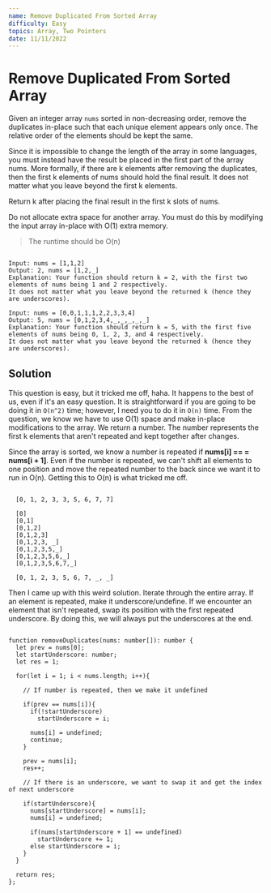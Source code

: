 ```yaml
---
name: Remove Duplicated From Sorted Array
difficulty: Easy
topics: Array, Two Pointers
date: 11/11/2022
---
```


# Remove Duplicated From Sorted Array

Given an integer array `nums` sorted in non-decreasing order, remove the duplicates in-place such that each unique element appears only once. The relative order of the elements should be kept the same.

Since it is impossible to change the length of the array in some languages, you must instead have the result be placed in the first part of the array nums.
More formally, if there are k elements after removing the duplicates, then the first k elements of nums should hold the final result.
It does not matter what you leave beyond the first k elements.

Return k after placing the final result in the first k slots of nums.

Do not allocate extra space for another array. You must do this by modifying the input array in-place with O(1) extra memory.

> The runtime should be O(n)

```txt:examples showLineNumbers

Input: nums = [1,1,2]
Output: 2, nums = [1,2,_]
Explanation: Your function should return k = 2, with the first two elements of nums being 1 and 2 respectively.
It does not matter what you leave beyond the returned k (hence they are underscores).

Input: nums = [0,0,1,1,1,2,2,3,3,4]
Output: 5, nums = [0,1,2,3,4,_,_,_,_,_]
Explanation: Your function should return k = 5, with the first five elements of nums being 0, 1, 2, 3, and 4 respectively.
It does not matter what you leave beyond the returned k (hence they are underscores).

```

## Solution

This question is easy, but it tricked me off, haha. It happens to the best of us, even if it's an easy question.
It is straightforward if you are going to be doing it in `O(n^2)` time; however, I need you to do it in `O(n)` time.
From the question, we know we have to use O(1) space and make in-place modifications to the array. We return a number.
The number represents the first k elements that aren't repeated and kept together after changes.

Since the array is sorted, we know a number is repeated if **nums[i] == = nums[i + 1]**.
Even if the number is repeated, we can't shift all elements to one position and move the repeated number to the back since we want it to run in O(n).
Getting this to O(n) is what tricked me off.

```txt:example showLineNumbers

  [0, 1, 2, 3, 3, 5, 6, 7, 7]

  [0]
  [0,1]
  [0,1,2]
  [0,1,2,3]
  [0,1,2,3, _]
  [0,1,2,3,5,_]
  [0,1,2,3,5,6,_]
  [0,1,2,3,5,6,7,_]

  [0, 1, 2, 3, 5, 6, 7, _, _]

```

Then I came up with this weird solution. Iterate through the entire array. If an element is repeated, make it underscore/undefine.
If we encounter an element that isn't repeated, swap its position with the first repeated underscore.
By doing this, we will always put the underscores at the end.

```js:solution showLineNumbers

function removeDuplicates(nums: number[]): number {
  let prev = nums[0];
  let startUnderscore: number;
  let res = 1;

  for(let i = 1; i < nums.length; i++){

    // If number is repeated, then we make it undefined

    if(prev == nums[i]){
      if(!startUnderscore)
        startUnderscore = i;

      nums[i] = undefined;
      continue;
    }

    prev = nums[i];
    res++;

    // If there is an underscore, we want to swap it and get the index of next underscore

    if(startUnderscore){
      nums[startUnderscore] = nums[i];
      nums[i] = undefined;

      if(nums[startUnderscore + 1] == undefined)
        startUnderscore += 1;
      else startUnderscore = i;
    }
  }

  return res;
};


```
